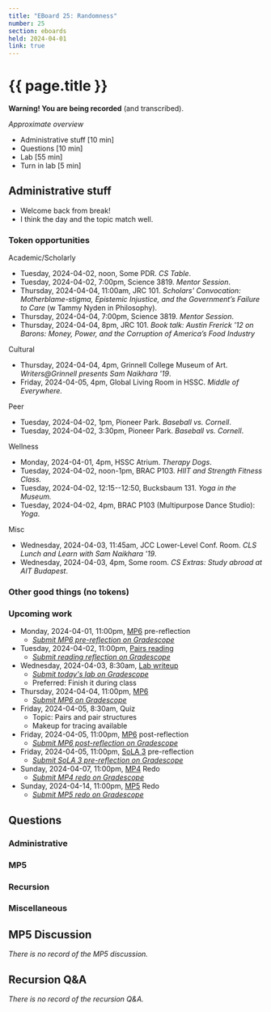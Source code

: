 ```yaml
---
title: "EBoard 25: Randomness"
number: 25
section: eboards
held: 2024-04-01
link: true
---
```

# {{ page.title }}

**Warning! You are being recorded** (and transcribed).

_Approximate overview_

* Administrative stuff [10 min]
* Questions [10 min]
* Lab [55 min]
* Turn in lab [5 min]

Administrative stuff
--------------------

* Welcome back from break!
* I think the day and the topic match well.

### Token opportunities

Academic/Scholarly

* Tuesday, 2024-04-02, noon, Some PDR.
  _CS Table_.
* Tuesday, 2024-04-02, 7:00pm, Science 3819.
  _Mentor Session_.
* Thursday, 2024-04-04, 11:00am, JRC 101.
  _Scholars' Convocation: Motherblame-stigma, Epistemic Injustice, and the Government’s Failure to Care_ (w Tammy Nyden in Philosophy).
* Thursday, 2024-04-04, 7:00pm, Science 3819.
  _Mentor Session_.
* Thursday, 2024-04-04, 8pm, JRC 101.
  _Book talk: Austin Frerick '12 on Barons: Money, Power, and the Corruption of America’s Food Industry_

Cultural

* Thursday, 2024-04-04, 4pm, Grinnell College Museum of Art.
  _Writers@Grinnell presents Sam Naikhara '19_.
* Friday, 2024-04-05, 4pm, Global Living Room in HSSC.
  _Middle of Everywhere._

Peer

* Tuesday, 2024-04-02, 1pm, Pioneer Park.
  _Baseball vs. Cornell_.
* Tuesday, 2024-04-02, 3:30pm, Pioneer Park.
  _Baseball vs. Cornell_.

Wellness

* Monday, 2024-04-01, 4pm, HSSC Atrium.
  _Therapy Dogs_.
* Tuesday, 2024-04-02, noon-1pm, BRAC P103.
  _HIIT and Strength Fitness Class._
* Tuesday, 2024-04-02, 12:15--12:50, Bucksbaum 131.
  _Yoga in the Museum._
* Tuesday, 2024-04-02, 4pm, BRAC P103 (Multipurpose Dance Studio):
  _Yoga_.

Misc

* Wednesday, 2024-04-03, 11:45am, JCC Lower-Level Conf. Room.
  _CLS Lunch and Learn with Sam Naikhara '19_.
* Wednesday, 2024-04-03, 4pm, Some room.
  _CS Extras: Study abroad at AIT Budapest_.

### Other good things (no tokens)

### Upcoming work

* Monday, 2024-04-01, 11:00pm, [MP6](../mps/mp06) pre-reflection
    * [_Submit MP6 pre-reflection on Gradescope_](https://www.gradescope.com/courses/690100/assignments/4217838/)
* Tuesday, 2024-04-02, 11:00pm, [Pairs reading](../readings/pairs)
    * [_Submit reading reflection on Gradescope_](https://www.gradescope.com/courses/690100/assignments/4248425/)
* Wednesday, 2024-04-03, 8:30am, [Lab writeup](../labs/...)
    * [_Submit today's lab on Gradescope_](...)
    * Preferred: Finish it during class
* Thursday, 2024-04-04, 11:00pm, [MP6](../mps/mp06)
    * [_Submit MP6 on Gradescope_](https://www.gradescope.com/courses/690100/assignments/4217671/)
* Friday, 2024-04-05, 8:30am, Quiz
    * Topic: Pairs and pair structures
    * Makeup for tracing available
* Friday, 2024-04-05, 11:00pm, [MP6](../mps/mp06) post-reflection
    * [_Submit MP6 post-reflection on Gradescope_](https://www.gradescope.com/courses/690100/assignments/4217839)
* Friday, 2024-04-05, 11:00pm, [SoLA 3](../las) pre-reflection
    * [_Submit SoLA 3 pre-reflection on Gradescope_](https://www.gradescope.com/courses/690100/assignments/4248181)
* Sunday, 2024-04-07, 11:00pm, [MP4](../mps/mp04) Redo
    * [_Submit MP4 redo on Gradescope_](https://www.gradescope.com/courses/690100/assignments/4217681)
* Sunday, 2024-04-14, 11:00pm, [MP5](../mps/mp05) Redo
    * [_Submit MP5 redo on Gradescope_](https://www.gradescope.com/courses/690100/assignments/4248212)

Questions
---------

### Administrative

### MP5

### Recursion

### Miscellaneous

MP5 Discussion
--------------

_There is no record of the MP5 discussion._

Recursion Q&A
-------------

_There is no record of the recursion Q&A._
